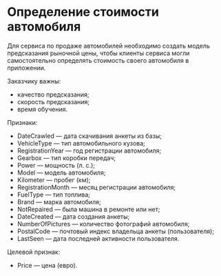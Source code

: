 # Определение стоимости автомобиля

Для сервиса по продаже автомобилей необходимо создать модель предсказания рыночной цены, чтобы клиенты сервиса могли самостоятельно определять стоимость своего автомобиля в приложении.

Заказчику важны:

- качество предсказания;
- скорость предсказания;
- время обучения.

Признаки:

- DateCrawled — дата скачивания анкеты из базы;
- VehicleType — тип автомобильного кузова;
- RegistrationYear — год регистрации автомобиля;
- Gearbox — тип коробки передач;
- Power — мощность (л. с.);
- Model — модель автомобиля;
- Kilometer — пробег (км);
- RegistrationMonth — месяц регистрации автомобиля;
- FuelType — тип топлива;
- Brand — марка автомобиля;
- NotRepaired — была машина в ремонте или нет;
- DateCreated — дата создания анкеты;
- NumberOfPictures — количество фотографий автомобиля;
- PostalCode — почтовый индекс владельца анкеты (пользователя);
- LastSeen — дата последней активности пользователя.

Целевой признак:

- Price — цена (евро).